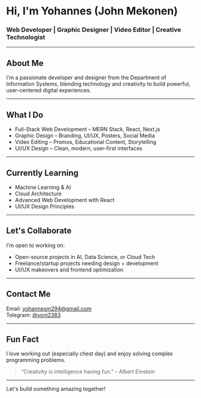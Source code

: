 # Hi, I'm Yohannes (John Mekonen)

### Web Developer | Graphic Designer | Video Editor | Creative Technologist  

---

## About Me  
I'm a passionate developer and designer from the Department of Information Systems, blending technology and creativity to build powerful, user-centered digital experiences.

---

## What I Do  
- Full-Stack Web Development – MERN Stack, React, Next.js  
- Graphic Design – Branding, UI/UX, Posters, Social Media  
- Video Editing – Promos, Educational Content, Storytelling  
- UI/UX Design – Clean, modern, user-first interfaces  

---

## Currently Learning  
- Machine Learning & AI  
- Cloud Architecture  
- Advanced Web Development with React  
- UI/UX Design Principles

---

## Let's Collaborate  
I'm open to working on:  
- Open-source projects in AI, Data Science, or Cloud Tech  
- Freelance/startup projects needing design + development  
- UI/UX makeovers and frontend optimization  

---

## Contact Me  
Email: [yohannesm294@gmail.com](mailto:yohannesm294@gmail.com)  
Telegram: [@yoni2383](https://t.me/yoni2383)

---

## Fun Fact  
I love working out (especially chest day) and enjoy solving complex programming problems.  

> “Creativity is intelligence having fun.” – Albert Einstein  

---

Let's build something amazing together!
